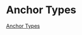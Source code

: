 # Anchor Types

[Anchor Types](../grpc/anchor_service.html#anchortype)
<script type="text/javascript">
if (!window.location.href.endsWith("/print.html")) {
    window.location.replace("../grpc/anchor_service.html#anchortype");
}
</script>
